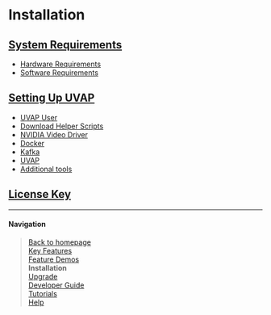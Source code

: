 # Installation

## [System Requirements](uvap_install_sysreq.md)
  - [Hardware Requirements](uvap_install_sysreq.md#hardware-requirements)
  - [Software Requirements](uvap_install_sysreq.md#software-requirements)

## [Setting Up UVAP](uvap_install_setup.md)
  - [UVAP User](uvap_install_setup.md#creating-uvap-user)
  - [Download Helper Scripts](uvap_install_setup.md#downloading-helper-scripts)
  - [NVIDIA Video Driver](uvap_install_setup.md#installing-nvidia-video-driver)
  - [Docker](uvap_install_setup.md#adding-docker-environment)
  - [Kafka](uvap_install_setup.md#starting-kafka)
  - [UVAP](uvap_install_setup.md#installing-uvap)
  - [Additional tools](uvap_install_setup.md#additional-tools)

## [License Key](uvap_install_license.md)
___

#### Navigation

> [Back to homepage](../../README.md)  
> [Key Features](../feat/README.md)  
> [Feature Demos](../demo/README.md)  
> **Installation**  
> [Upgrade](../upgrade/README.md)  
> [Developer Guide](../dev/README.md)  
> [Tutorials](../tutorials/README.md)  
> [Help](../help/README.md)  
